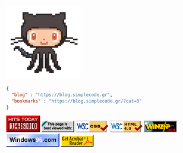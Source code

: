 ![](./assets/img/hello.gif)

```json
{
  "blog" : "https://blog.simplecode.gr",
  "bookmarks" : "https://blog.simplecode.gr/?cat=3"
}
```

![](./assets/img/counter.gif) ![](./assets/img/badge1.gif) ![](./assets/img/badge2.gif) ![](./assets/img/badge3.png) ![](./assets/img/badge4.gif) ![](./assets/img/badge5.gif) ![](./assets/img/badge6.gif)
